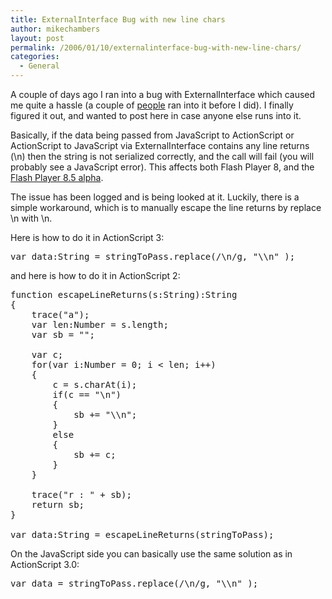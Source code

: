 ```yaml
---
title: ExternalInterface Bug with new line chars
author: mikechambers
layout: post
permalink: /2006/01/10/externalinterface-bug-with-new-line-chars/
categories:
  - General
---
```



A couple of days ago I ran into a bug with ExternalInterface which caused me quite a hassle (a couple of [people][1] ran into it before I did). I finally figured it out, and wanted to post here in case anyone else runs into it.  
<!--more-->

  
Basically, if the data being passed from JavaScript to ActionScript or ActionScript to JavaScript via ExternalInterface contains any line returns (\n) then the string is not serialized correctly, and the call will fail (you will probably see a JavaScript error). This affects both Flash Player 8, and the [Flash Player 8.5 alpha][2].

The issue has been logged and is being looked at it. Luckily, there is a simple workaround, which is to manually escape the line returns by replace \n with \\n.

Here is how to do it in ActionScript 3:

<pre>var data:String = stringToPass.replace(/\n/g, "\\n" );</pre>

and here is how to do it in ActionScript 2:

<pre>function escapeLineReturns(s:String):String
{
    trace("a");
    var len:Number = s.length;
    var sb = "";
    
    var c;
    for(var i:Number = 0; i &lt; len; i++)
    {
        c = s.charAt(i);
        if(c == "\n")
        {
            sb += "\\n";
        }
        else
        {
            sb += c;
        }
    }
    
    trace("r : " + sb);
    return sb;
}

var data:String = escapeLineReturns(stringToPass);</pre>

On the JavaScript side you can basically use the same solution as in ActionScript 3.0:

<pre>var data = stringToPass.replace(/\n/g, "\\n" );</pre>

 [1]: http://codinginparadise.org/weblog/2005/12/serious-bug-in-flash-8.html
 [2]: http://labs.macromedia.com/technologies/flashplayer8_5/